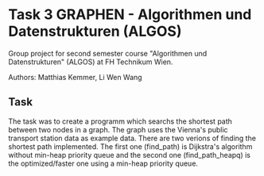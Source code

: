 # Task 3 GRAPHEN - Algorithmen und Datenstrukturen (ALGOS)

Group project for second semester course "Algorithmen und Datenstrukturen" (ALGOS) at FH Technikum Wien.

Authors: Matthias Kemmer, Li Wen Wang

## Task
The task was to create a programm which searchs the shortest path between two nodes in a graph. The graph uses the Vienna's public transport station data as example data. There are two verions of finding the shortest path implemented. The first one (find_path) is Dijkstra's algorithm without min-heap priority queue and the second one (find_path_heapq) is the optimized/faster one using a min-heap priority queue.